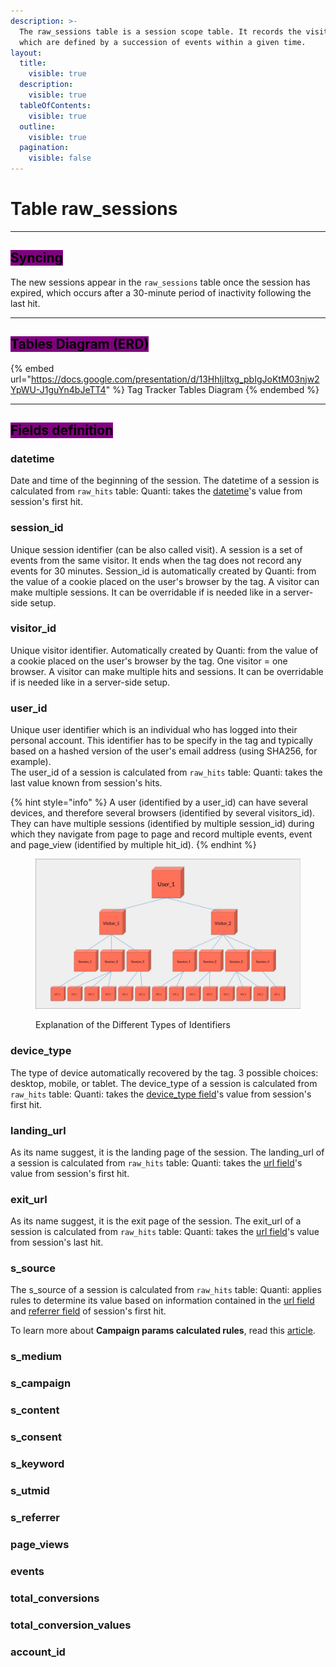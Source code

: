 ```yaml
---
description: >-
  The raw_sessions table is a session scope table. It records the visits users,
  which are defined by a succession of events within a given time.
layout:
  title:
    visible: true
  description:
    visible: true
  tableOfContents:
    visible: true
  outline:
    visible: true
  pagination:
    visible: false
---
```


# Table raw\_sessions

***

## <mark style="background-color:purple;">Syncing</mark>

The new sessions appear in the `raw_sessions` table once the session has expired, which occurs after a 30-minute period of inactivity following the last hit.

***

## <mark style="background-color:purple;">Tables Diagram (ERD)</mark>

{% embed url="https://docs.google.com/presentation/d/13HhIjItxg_pbIgJoKtM03njw2YpWU-J1guYn4bJeTT4" %}
Tag Tracker Tables Diagram
{% endembed %}

***

## <mark style="background-color:purple;">Fields definition</mark>

### datetime&#x20;

Date and time of the beginning of the session. The datetime of a session is calculated from `raw_hits` table: Quanti: takes the [datetime](table-raw\_hits.md#datetime)'s value from session's first hit.

### session\_id

Unique session identifier (can be also called visit). A session is a set of events from the same visitor. It ends when the tag does not record any events for 30 minutes. Session\_id is automatically created by Quanti: from the value of a cookie placed on the user's browser by the tag. A visitor can make multiple sessions. It can be overridable if is needed like in a server-side setup.

### visitor\_id

Unique visitor identifier. Automatically created by Quanti: from the value of a cookie placed on the user's browser by the tag. One visitor = one browser. A visitor can make multiple hits and sessions. It can be overridable if is needed like in a server-side setup.

### user\_id

Unique user identifier which is an individual who has logged into their personal account. This identifier has to be specify in the tag and typically based on a hashed version of the user's email address (using SHA256, for example).\
The user\_id of a session is calculated from `raw_hits` table: Quanti: takes the last value known from session's hits.

{% hint style="info" %}
A user (identified by a user\_id) can have several devices, and therefore several browsers (identified by several visitors\_id). They can have multiple sessions (identified by multiple session\_id) during which they navigate from page to page and record multiple events, event and page\_view (identified by multiple hit\_id).
{% endhint %}

<figure><img src="../.gitbook/assets/userr.jpg" alt="Explanation of the Different Types of Identifiers"><figcaption><p>Explanation of the Different Types of Identifiers</p></figcaption></figure>

### device\_type

The type of device automatically recovered by the tag. 3 possible choices: desktop, mobile, or tablet. The device\_type of a session is calculated from `raw_hits` table: Quanti: takes the [device\_type field](table-raw\_hits.md#device\_type)'s value from session's first hit.

### landing\_url

As its name suggest, it is the landing page of the session. The landing\_url of a session is calculated from `raw_hits` table: Quanti: takes the [url field](table-raw\_hits.md#url)'s value from session's first hit.

### exit\_url

As its name suggest, it is the exit page of the session. The exit\_url of a session is calculated from `raw_hits` table: Quanti: takes the [url field](table-raw\_hits.md#url)'s value from session's last hit.

### s\_source

The s\_source of a session is calculated from `raw_hits` table: Quanti: applies rules to determine its value based on information contained in the [url field](table-raw\_hits.md#url) and [referrer field](table-raw\_hits.md#referrer)  of session's first hit.

To learn more about **Campaign params calculated rules**, read this [article](attribution-calculated-rules.md).

### s\_medium

### s\_campaign

### s\_content

### s\_consent

### s\_keyword

### s\_utmid

### s\_referrer

### page\_views

### events

### total\_conversions

### total\_conversion\_values

### account\_id
